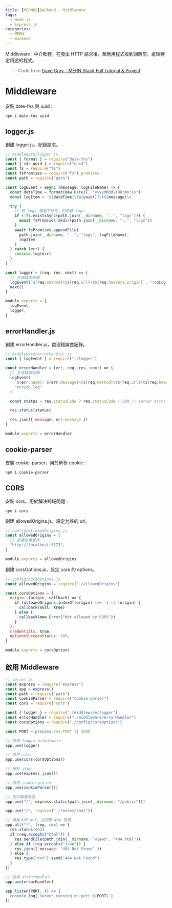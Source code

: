 ```yaml
---
title: [MERN02]Backend - Middleware
tags:
  - Node.js
  - Express.js
categories:
  - MERN
  - Backend
---
```


Middleware : 中介軟體，在發出 HTTP 請求後，至應用程式收到回應前，處理特定用途的程式。

<!-- more -->

> Code from [Dave Gray - MERN Stack Full Tutorial & Project](https://www.youtube.com/watch?v=CvCiNeLnZ00&ab_channel=DaveGray)

# Middleware

安裝 date-fns 與 uuid :

```
npm i date-fns uuid
```

## logger.js

創建 logger.js，紀錄請求。

```js
// middleware/logger.js
const { format } = require("date-fns")
const { v4: uuid } = require("uuid")
const fs = require("fs")
const fsPromises = require("fs").promises
const path = require("path")

const logEvent = async (message, logFileName) => {
  const dateTime = format(new Date(), "yyyyMMdd\tHH:mm:ss")
  const logItem = `${dateTime}\t${uuid()}\t${message}\n`

  try {
    // 若 logs 檔案不存在，則創建 logs
    if (!fs.existsSync(path.join(__dirname, "..", "logs"))) {
      await fsPromises.mkdir(path.join(__dirname, "..", "logs"))
    }
    await fsPromises.appendFile(
      path.join(__dirname, "..", "logs", logFileName),
      logItem
    )
  } catch (err) {
    console.log(err)
  }
}

const logger = (req, res, next) => {
  // 生成請求紀錄
  logEvent(`${req.method}\t${req.url}\t${req.headers.origin}`, "reqLog.log")
  next()
}

module.exports = {
  logEvent,
  logger,
}
```

## errorHandler.js

創建 errorHandler.js，處理錯誤並記錄。

```js
// middleware/errorHandler.js
const { logEvent } = require("./logger")

const errorHandler = (err, req, res, next) => {
  // 生成錯誤紀錄
  logEvent(
    `${err.name}: ${err.message}\t${req.method}\t${req.url}\t${req.headers.origin}`,
    "errLog.log"
  )

  const status = res.statusCode ? res.statusCode : 500 // server error

  res.status(status)

  res.json({ message: err.message })
}

module.exports = errorHandler
```

## cookie-parser

安裝 cookie-parser，用於解析 cookie :

```
npm i cookie-parser
```

## CORS

安裝 cors，用於解決跨域問題 :

```
npm i cors
```

創建 allowedOrigins.js，設定允許的 url。

```js
// config/allowedOrigins.js
const allowedOrigins = [
  // 部署前需更改
  "http://localhost:5173",
]

module.exports = allowedOrigins
```

創建 corsOptions.js，設定 cors 的 options。

```js
// config/corsOptions.js
const allowedOrigins = require("./allowedOrigins")

const corsOptions = {
  origin: (origin, callback) => {
    if (allowedOrigins.indexOf(origin) !== -1 || !origin) {
      callback(null, true)
    } else {
      callback(new Error("Not allowed by CORS"))
    }
  },
  credentials: true,
  optionsSuccessStatus: 200,
}

module.exports = corsOptions
```

## 啟用 Middleware

```js
// server.js
const express = require("express")
const app = express()
const path = require("path")
const cookieParser = require("cookie-parser")
const cors = require("cors")

const { logger } = require("./middleware/logger")
const errorHandler = require("./middleware/errorHandler")
const corsOptions = require("./config/corsOptions")

const PORT = process.env.PORT || 3500

// 啟用 logger middleware
app.use(logger)

// 啟用 cors
app.use(cors(corsOptions))

// 解析 json
app.use(express.json())

// 啟用 cookie-parser
app.use(cookieParser())

// 提供靜態頁面
app.use("/", express.static(path.join(__dirname, "/public")))

app.use("/", require("./routes/root"))

// 接收未知 url，並回應 404 頁面
app.all("*", (req, res) => {
  res.status(404)
  if (req.accepts("html")) {
    res.sendFile(path.join(__dirname, "views", "404.html"))
  } else if (req.accepts("json")) {
    res.json({ message: "404 Not Found" })
  } else {
    res.type("txt").send("404 Not Found")
  }
})

// 啟用 errorHandler
app.use(errorHandler)

app.listen(PORT, () => {
  console.log(`Server running on port ${PORT}`)
})
```

